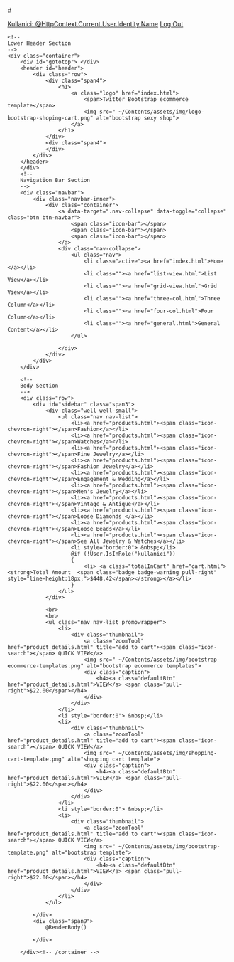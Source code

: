 #<!DOCTYPE html>
<html lang="en">
<head>
    <meta charset="utf-8">
    <title>@ViewBag.Title</title>
    <meta name="viewport" content="width=device-width, initial-scale=1.0">
    <meta name="description" content="">
    <meta name="author" content="">
    <!-- Bootstrap styles -->
    <link href=" ~/Contents/assets/css/bootstrap.css" rel="stylesheet" />
    <!-- Customize styles -->
    <link href="~/Contents/assets/style.css" rel="stylesheet" />
    <!-- font awesome styles -->
    <link href=" ~/Contents/assets/font-awesome/css/font-awesome.css" rel="stylesheet">
    <!--[if IE 7]>
        <link href="css/font-awesome-ie7.min.css" rel="stylesheet">
    <![endif]-->
    <!--[if lt IE 9]>
        <script src="http://html5shim.googlecode.com/svn/trunk/html5.js"></script>
    <![endif]-->
    <!-- Favicons -->
    <link rel="shortcut icon" href=" ~/Contents/assets/ico/favicon.ico">
</head>
<body>
    <!--
        Upper Header Section
    -->
    <div class="navbar navbar-inverse navbar-fixed-top">
        <div class="topNav">
            <div class="container">
                <div class="alignR">
                    <div class="pull-left socialNw">
                        <a href="#"><span class="icon-twitter"></span></a>
                        <a href="#"><span class="icon-facebook"></span></a>
                        <a href="#"><span class="icon-youtube"></span></a>
                        <a href="#"><span class="icon-tumblr"></span></a>
                        <!--
        Iceri giren kullanicinin bilgilerini alma  @HttpContext.Current.User.Identity.Name
        -->
                    </div>
                    <a href="#"><span class="icon-user"></span> Kullanici: @HttpContext.Current.User.Identity.Name</a>
                    <!--  Iceri girmis kullanicinin Log out yapmasi icin gerekli actioni burda belirttim-->
                    <a href="/Guvenlik/LogOut"><span class="icon-signout"></span> Log Out </a>
                </div>
            </div>
        </div>
    </div>

    <!--
    Lower Header Section
    -->
    <div class="container">
        <div id="gototop"> </div>
        <header id="header">
            <div class="row">
                <div class="span4">
                    <h1>
                        <a class="logo" href="index.html">
                            <span>Twitter Bootstrap ecommerce template</span>
                            <img src=" ~/Contents/assets/img/logo-bootstrap-shoping-cart.png" alt="bootstrap sexy shop">
                        </a>
                    </h1>
                </div>
                <div class="span4">
                </div>
            </div>
        </header>
        </div>
        <!--
        Navigation Bar Section
        -->
        <div class="navbar">
            <div class="navbar-inner">
                <div class="container">
                    <a data-target=".nav-collapse" data-toggle="collapse" class="btn btn-navbar">
                        <span class="icon-bar"></span>
                        <span class="icon-bar"></span>
                        <span class="icon-bar"></span>
                    </a>
                    <div class="nav-collapse">
                        <ul class="nav">
                            <li class="active"><a href="index.html">Home	</a></li>
                            <li class=""><a href="list-view.html">List View</a></li>
                            <li class=""><a href="grid-view.html">Grid View</a></li>
                            <li class=""><a href="three-col.html">Three Column</a></li>
                            <li class=""><a href="four-col.html">Four Column</a></li>
                            <li class=""><a href="general.html">General Content</a></li>
                        </ul>
                        
                    </div>
                </div>
            </div>
        </div>

        <!--
        Body Section
        -->
        <div class="row">
            <div id="sidebar" class="span3">
                <div class="well well-small">
                    <ul class="nav nav-list">
                        <li><a href="products.html"><span class="icon-chevron-right"></span>Fashion</a></li>
                        <li><a href="products.html"><span class="icon-chevron-right"></span>Watches</a></li>
                        <li><a href="products.html"><span class="icon-chevron-right"></span>Fine Jewelry</a></li>
                        <li><a href="products.html"><span class="icon-chevron-right"></span>Fashion Jewelry</a></li>
                        <li><a href="products.html"><span class="icon-chevron-right"></span>Engagement & Wedding</a></li>
                        <li><a href="products.html"><span class="icon-chevron-right"></span>Men's Jewelry</a></li>
                        <li><a href="products.html"><span class="icon-chevron-right"></span>Vintage & Antique</a></li>
                        <li><a href="products.html"><span class="icon-chevron-right"></span>Loose Diamonds </a></li>
                        <li><a href="products.html"><span class="icon-chevron-right"></span>Loose Beads</a></li>
                        <li><a href="products.html"><span class="icon-chevron-right"></span>See All Jewelry & Watches</a></li>
                        <li style="border:0"> &nbsp;</li>
                        @if (!User.IsInRole("kullanici"))
                        {
                            <li> <a class="totalInCart" href="cart.html"><strong>Total Amount  <span class="badge badge-warning pull-right" style="line-height:18px;">$448.42</span></strong></a></li>
                        }
                    </ul>
                </div>

                <br>
                <br>
                <ul class="nav nav-list promowrapper">
                    <li>
                        <div class="thumbnail">
                            <a class="zoomTool" href="product_details.html" title="add to cart"><span class="icon-search"></span> QUICK VIEW</a>
                            <img src=" ~/Contents/assets/img/bootstrap-ecommerce-templates.png" alt="bootstrap ecommerce templates">
                            <div class="caption">
                                <h4><a class="defaultBtn" href="product_details.html">VIEW</a> <span class="pull-right">$22.00</span></h4>
                            </div>
                        </div>
                    </li>
                    <li style="border:0"> &nbsp;</li>
                    <li>
                        <div class="thumbnail">
                            <a class="zoomTool" href="product_details.html" title="add to cart"><span class="icon-search"></span> QUICK VIEW</a>
                            <img src=" ~/Contents/assets/img/shopping-cart-template.png" alt="shopping cart template">
                            <div class="caption">
                                <h4><a class="defaultBtn" href="product_details.html">VIEW</a> <span class="pull-right">$22.00</span></h4>
                            </div>
                        </div>
                    </li>
                    <li style="border:0"> &nbsp;</li>
                    <li>
                        <div class="thumbnail">
                            <a class="zoomTool" href="product_details.html" title="add to cart"><span class="icon-search"></span> QUICK VIEW</a>
                            <img src=" ~/Contents/assets/img/bootstrap-template.png" alt="bootstrap template">
                            <div class="caption">
                                <h4><a class="defaultBtn" href="product_details.html">VIEW</a> <span class="pull-right">$22.00</span></h4>
                            </div>
                        </div>
                    </li>
                </ul>

            </div>
            <div class="span9">
                @RenderBody()
                
            </div>
           
        </div><!-- /container -->
